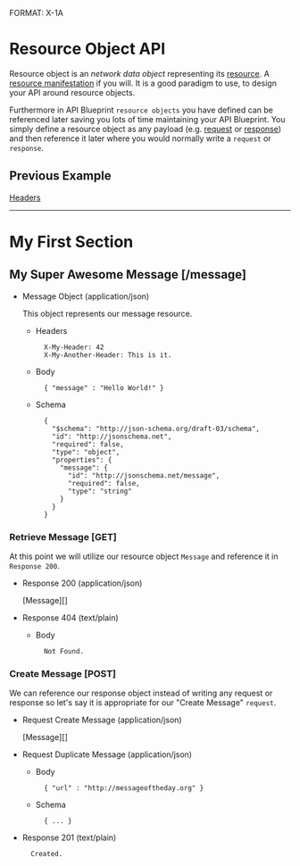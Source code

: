 FORMAT: X-1A

# Resource Object API
Resource object is an *network data object* representing its [resource](http://www.w3.org/TR/di-gloss/#def-resource). A [resource manifestation](http://www.w3.org/TR/di-gloss/#def-resource-manifestation) if you will. It is a good paradigm to use, to design your API around resource objects. 

Furthermore in API Blueprint `resource objects` you have defined can be referenced later saving you lots of time maintaining your API Blueprint. You simply define a resource object as any payload (e.g. [request](https://github.com/apiaryio/api-blueprint/blob/master/examples/6.%20Requests.md) or [response](https://github.com/apiaryio/api-blueprint/blob/master/examples/5.%20Responses.md)) and then reference it later where you would normally write a `request` or `response`.

## Previous Example
[Headers](https://github.com/apiaryio/api-blueprint/blob/master/examples/7.%20Headers.md)

---

# My First Section

## My Super Awesome Message [/message]

+ Message Object (application/json)
  
  This object represents our message resource.

    + Headers

            X-My-Header: 42
            X-My-Another-Header: This is it.

    + Body

            { "message" : "Hello World!" }

    + Schema

            {
              "$schema": "http://json-schema.org/draft-03/schema",
              "id": "http://jsonschema.net",
              "required": false,
              "type": "object",
              "properties": {
                "message": {
                  "id": "http://jsonschema.net/message",
                  "required": false,
                  "type": "string"
                }
              }
            }

### Retrieve Message [GET]
At this point we will utilize our resource object `Message` and reference it in `Response 200`.

+ Response 200 (application/json)

    [Message][]

+ Response 404 (text/plain)

    + Body

            Not Found.
        
### Create Message [POST]
We can reference our response object instead of writing any request or response so let's say it is appropriate for our "Create Message" `request`.

+ Request Create Message (application/json)
  
    [Message][]

+ Request Duplicate Message (application/json)
    
    + Body
        
            { "url" : "http://messageoftheday.org" }

    + Schema

            { ... }            
        
+ Response 201 (text/plain)
        
        Created.
